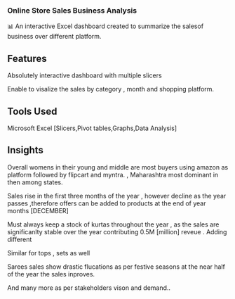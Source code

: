 ### Online Store Sales Business Analysis

📊 An interactive Excel dashboard created to summarize the salesof business over different platform.

## Features
Absolutely interactive dashboard with multiple slicers

Enable to visalize the sales by category , month and shopping platform.

## Tools Used
Microsoft Excel [Slicers,Pivot tables,Graphs,Data Analysis]

## Insights
Overall womens in their young and middle are most buyers using amazon as platform followed by flipcart and myntra. , Maharashtra most dominant in then among states.

Sales rise in the first three months of the year , however decline as the year passes ,therefore offers can be added to products at the end of year months [DECEMBER]

Must always keep a stock of kurtas throughout the year , as the sales are significanlty stable over the year contributing 0.5M [million] reveue . Adding different

Similar for tops , sets as well

Sarees sales show drastic flucations as per festive seasons at the near half of the year the sales inproves.

And many more as per stakeholders vison and demand..
